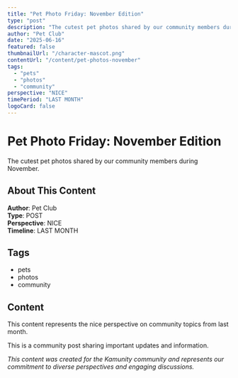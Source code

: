 ```yaml
---
title: "Pet Photo Friday: November Edition"
type: "post"
description: "The cutest pet photos shared by our community members during November."
author: "Pet Club"
date: "2025-06-16"
featured: false
thumbnailUrl: "/character-mascot.png"
contentUrl: "/content/pet-photos-november"
tags:
  - "pets"
  - "photos"
  - "community"
perspective: "NICE"
timePeriod: "LAST MONTH"
logoCard: false
---
```

# Pet Photo Friday: November Edition

The cutest pet photos shared by our community members during November.

## About This Content

**Author**: Pet Club  
**Type**: POST  
**Perspective**: NICE  
**Timeline**: LAST MONTH  



## Tags

- pets
- photos
- community

## Content

This content represents the nice perspective on community topics from last month. 




This is a community post sharing important updates and information.

*This content was created for the Kamunity community and represents our commitment to diverse perspectives and engaging discussions.*
